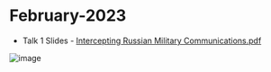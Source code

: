 # February-2023

- Talk 1 Slides - [Intercepting Russian Military Communications.pdf](https://github.com/Bournemouth2600/February-2023/blob/main/Intercepting_Russian_Communications.pdf) 

![image](https://user-images.githubusercontent.com/59974887/216795347-977be8c1-8819-436c-9a00-3d69dacf33e3.png)
